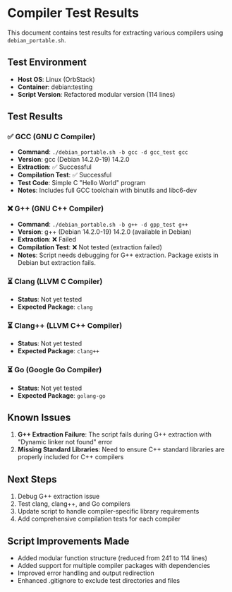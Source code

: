# Compiler Test Results

This document contains test results for extracting various compilers using `debian_portable.sh`.

## Test Environment
- **Host OS**: Linux (OrbStack)
- **Container**: debian:testing
- **Script Version**: Refactored modular version (114 lines)

## Test Results

### ✅ GCC (GNU C Compiler)
- **Command**: `./debian_portable.sh -b gcc -d gcc_test gcc`
- **Version**: gcc (Debian 14.2.0-19) 14.2.0
- **Extraction**: ✅ Successful
- **Compilation Test**: ✅ Successful
- **Test Code**: Simple C "Hello World" program
- **Notes**: Includes full GCC toolchain with binutils and libc6-dev

### ❌ G++ (GNU C++ Compiler)  
- **Command**: `./debian_portable.sh -b g++ -d gpp_test g++`
- **Version**: g++ (Debian 14.2.0-19) 14.2.0 (available in Debian)
- **Extraction**: ❌ Failed
- **Compilation Test**: ❌ Not tested (extraction failed)
- **Notes**: Script needs debugging for G++ extraction. Package exists in Debian but extraction fails.

### ⏳ Clang (LLVM C Compiler)
- **Status**: Not yet tested
- **Expected Package**: `clang`

### ⏳ Clang++ (LLVM C++ Compiler)
- **Status**: Not yet tested  
- **Expected Package**: `clang++`

### ⏳ Go (Google Go Compiler)
- **Status**: Not yet tested
- **Expected Package**: `golang-go`

## Known Issues

1. **G++ Extraction Failure**: The script fails during G++ extraction with "Dynamic linker not found" error
2. **Missing Standard Libraries**: Need to ensure C++ standard libraries are properly included for C++ compilers

## Next Steps

1. Debug G++ extraction issue
2. Test clang, clang++, and Go compilers
3. Update script to handle compiler-specific library requirements
4. Add comprehensive compilation tests for each compiler

## Script Improvements Made

- Added modular function structure (reduced from 241 to 114 lines)
- Added support for multiple compiler packages with dependencies
- Improved error handling and output redirection
- Enhanced .gitignore to exclude test directories and files